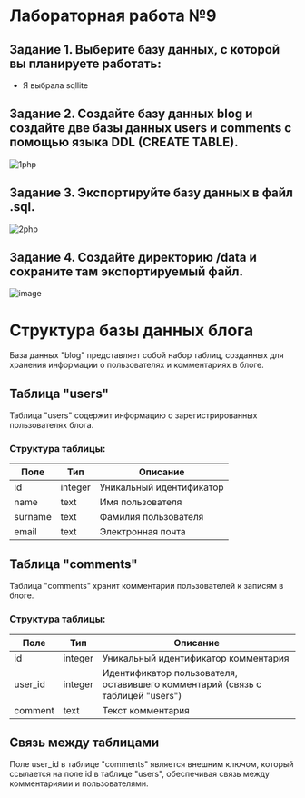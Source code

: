 # Лабораторная работа №9
## Задание 1. Выберите базу данных, с которой вы планируете работать:
* Я выбрала sqllite
## Задание 2. Создайте базу данных blog и создайте две базы данных users и comments с помощью языка DDL (CREATE TABLE).
![1php](https://github.com/Iulia1511/php9/assets/159126852/db324a52-b880-41e2-8f9e-ae658839d198)
## Задание 3. Экспортируйте базу данных в файл .sql.
![2php](https://github.com/Iulia1511/php9/assets/159126852/2b1f22b5-7c31-44c7-a27c-4d29ea2a6677)
## Задание 4. Создайте директорию /data и сохраните там экспортируемый файл.
![image](https://github.com/Iulia1511/php9/assets/159126852/59cabca4-818e-40ab-a53d-d805fef26ff8)
# Структура базы данных блога

База данных "blog" представляет собой набор таблиц, созданных для хранения информации о пользователях и комментариях в блоге.

## Таблица "users"

Таблица "users" содержит информацию о зарегистрированных пользователях блога.

### Структура таблицы:

| Поле    | Тип     | Описание                    |
| ------- | ------- | --------------------------- |
| id      | integer | Уникальный идентификатор    |
| name    | text    | Имя пользователя            |
| surname | text    | Фамилия пользователя        |
| email   | text    | Электронная почта           |

## Таблица "comments"

Таблица "comments" хранит комментарии пользователей к записям в блоге.

### Структура таблицы:

| Поле      | Тип     | Описание                         |
| --------- | ------- | -------------------------------- |
| id        | integer | Уникальный идентификатор комментария |
| user_id   | integer | Идентификатор пользователя, оставившего комментарий (связь с таблицей "users") |
| comment   | text    | Текст комментария                |

## Связь между таблицами

Поле user_id в таблице "comments" является внешним ключом, который ссылается на поле id в таблице "users", обеспечивая связь между комментариями и пользователями.

